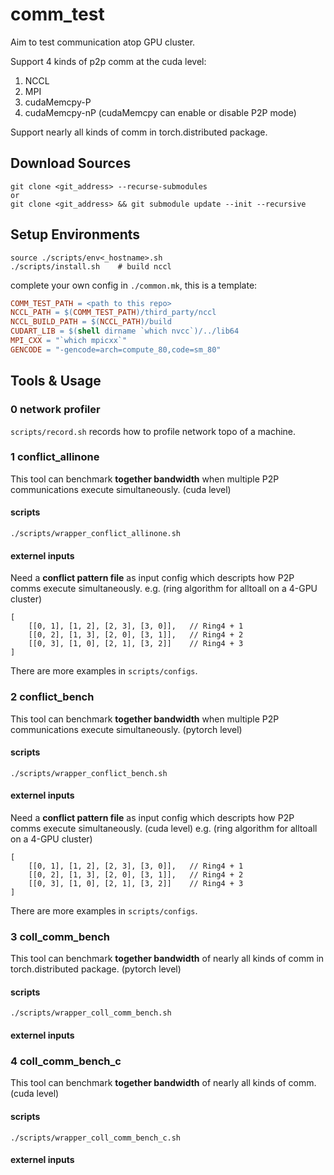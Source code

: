 # comm_test
Aim to test communication atop GPU cluster.

Support 4 kinds of p2p comm at the cuda level:
1. NCCL 
2. MPI 
3. cudaMemcpy-P 
4. cudaMemcpy-nP
(cudaMemcpy can enable or disable P2P mode)

Support nearly all kinds of comm in torch.distributed package.

## Download Sources
```shell
git clone <git_address> --recurse-submodules
or
git clone <git_address> && git submodule update --init --recursive
```

## Setup Environments

```shell
source ./scripts/env<_hostname>.sh
./scripts/install.sh    # build nccl
```

complete your own config in `./common.mk`, this is a template:
```makefile
COMM_TEST_PATH = <path to this repo>
NCCL_PATH = $(COMM_TEST_PATH)/third_party/nccl
NCCL_BUILD_PATH = $(NCCL_PATH)/build
CUDART_LIB = $(shell dirname `which nvcc`)/../lib64
MPI_CXX = "`which mpicxx`"
GENCODE = "-gencode=arch=compute_80,code=sm_80"
```

## Tools & Usage

### 0 network profiler
`scripts/record.sh` records how to profile network topo of a machine.

### 1 conflict_allinone

This tool can benchmark **together bandwidth** when multiple P2P communications execute simultaneously. (cuda level)

#### scripts
```shell
./scripts/wrapper_conflict_allinone.sh
```

#### externel inputs
Need a **conflict pattern file** as input config which descripts how P2P comms execute simultaneously.
e.g. (ring algorithm for alltoall on a 4-GPU cluster)
```
[
    [[0, 1], [1, 2], [2, 3], [3, 0]],   // Ring4 + 1
    [[0, 2], [1, 3], [2, 0], [3, 1]],   // Ring4 + 2
    [[0, 3], [1, 0], [2, 1], [3, 2]]    // Ring4 + 3
]
```
There are more examples in `scripts/configs`.


### 2 conflict_bench

This tool can benchmark **together bandwidth** when multiple P2P communications execute simultaneously. (pytorch level)

#### scripts
```shell
./scripts/wrapper_conflict_bench.sh
```

#### externel inputs
Need a **conflict pattern file** as input config which descripts how P2P comms execute simultaneously. (cuda level)
e.g. (ring algorithm for alltoall on a 4-GPU cluster)
```
[
    [[0, 1], [1, 2], [2, 3], [3, 0]],   // Ring4 + 1
    [[0, 2], [1, 3], [2, 0], [3, 1]],   // Ring4 + 2
    [[0, 3], [1, 0], [2, 1], [3, 2]]    // Ring4 + 3
]
```
There are more examples in `scripts/configs`.


### 3 coll_comm_bench

This tool can benchmark **together bandwidth** of nearly all kinds of comm in torch.distributed package. (pytorch level)

#### scripts
```shell
./scripts/wrapper_coll_comm_bench.sh
```

#### externel inputs


### 4 coll_comm_bench_c

This tool can benchmark **together bandwidth** of nearly all kinds of comm. (cuda level)

#### scripts
```shell
./scripts/wrapper_coll_comm_bench_c.sh
```

#### externel inputs
